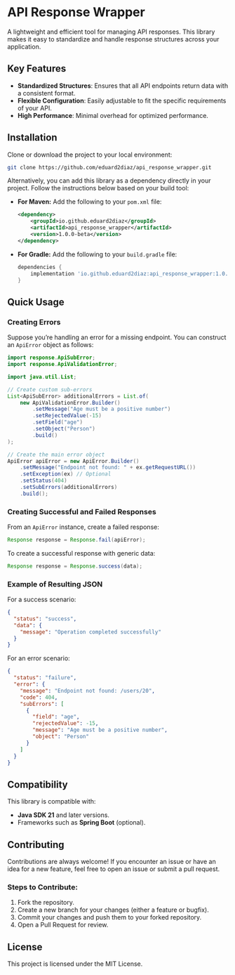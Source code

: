 # API Response Wrapper

A lightweight and efficient tool for managing API responses. This library makes it easy to standardize and handle response structures across your application.

## Key Features

- **Standardized Structures**: Ensures that all API endpoints return data with a consistent format.
- **Flexible Configuration**: Easily adjustable to fit the specific requirements of your API.
- **High Performance**: Minimal overhead for optimized performance.

## Installation

Clone or download the project to your local environment:

```bash
git clone https://github.com/eduard2diaz/api_response_wrapper.git
```
Alternatively, you can add this library as a dependency directly in your project. Follow the instructions below based on your build tool:

- **For Maven:** Add the following to your `pom.xml` file:
  ```xml
  <dependency>
      <groupId>io.github.eduard2diaz</groupId>
      <artifactId>api_response_wrapper</artifactId>
      <version>1.0.0-beta</version>
  </dependency>
  ```

- **For Gradle:** Add the following to your `build.gradle` file:
  ```groovy
  dependencies {
      implementation 'io.github.eduard2diaz:api_response_wrapper:1.0.0-beta'
  }
  ```

## Quick Usage

### Creating Errors

Suppose you’re handling an error for a missing endpoint. You can construct an `ApiError` object as follows:

```java
import response.ApiSubError;
import response.ApiValidationError;

import java.util.List;

// Create custom sub-errors
List<ApiSubError> additionalErrors = List.of(
    new ApiValidationError.Builder()
        .setMessage("Age must be a positive number")
        .setRejectedValue(-15)
        .setField("age")
        .setObject("Person")
        .build()
);

// Create the main error object
ApiError apiError = new ApiError.Builder()
    .setMessage("Endpoint not found: " + ex.getRequestURL())
    .setException(ex) // Optional
    .setStatus(404)
    .setSubErrors(additionalErrors)
    .build();
```

### Creating Successful and Failed Responses

From an `ApiError` instance, create a failed response:

```java
Response response = Response.fail(apiError);
```

To create a successful response with generic data:

```java
Response response = Response.success(data);
```

### Example of Resulting JSON

For a success scenario:

```json
{
  "status": "success",
  "data": {
    "message": "Operation completed successfully"
  }
}
```

For an error scenario:

```json
{
  "status": "failure",
  "error": {
    "message": "Endpoint not found: /users/20",
    "code": 404,
    "subErrors": [
      {
        "field": "age",
        "rejectedValue": -15,
        "message": "Age must be a positive number",
        "object": "Person"
      }
    ]
  }
}
```

## Compatibility

This library is compatible with:

- **Java SDK 21** and later versions.
- Frameworks such as **Spring Boot** (optional).

## Contributing

Contributions are always welcome! If you encounter an issue or have an idea for a new feature, feel free to open an issue or submit a pull request.

### Steps to Contribute:

1. Fork the repository.
2. Create a new branch for your changes (either a feature or bugfix).
3. Commit your changes and push them to your forked repository.
4. Open a Pull Request for review.

## License

This project is licensed under the MIT License.
